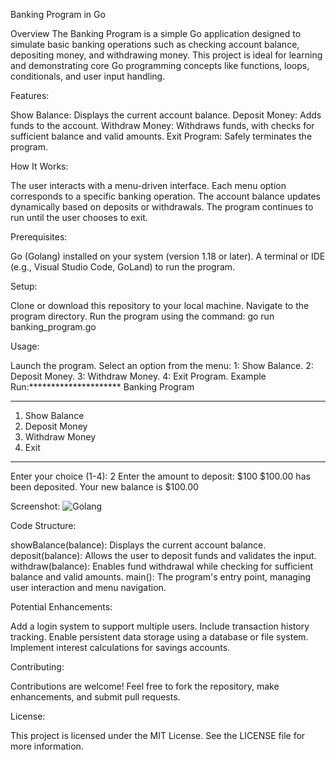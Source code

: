 Banking Program in Go

Overview
The Banking Program is a simple Go application designed to simulate basic banking operations such as checking account balance, depositing money, and withdrawing money. This project is ideal for learning and demonstrating core Go programming concepts like functions, loops, conditionals, and user input handling.

Features:

Show Balance: Displays the current account balance.
Deposit Money: Adds funds to the account.
Withdraw Money: Withdraws funds, with checks for sufficient balance and valid amounts.
Exit Program: Safely terminates the program.

How It Works:

The user interacts with a menu-driven interface.
Each menu option corresponds to a specific banking operation.
The account balance updates dynamically based on deposits or withdrawals.
The program continues to run until the user chooses to exit.

Prerequisites:

Go (Golang) installed on your system (version 1.18 or later).
A terminal or IDE (e.g., Visual Studio Code, GoLand) to run the program.

Setup:

Clone or download this repository to your local machine.
Navigate to the program directory.
Run the program using the command:
go run banking_program.go

Usage:

Launch the program.
Select an option from the menu:
1: Show Balance.
2: Deposit Money.
3: Withdraw Money.
4: Exit Program.
Example Run:*********************
   Banking Program   
*********************
1. Show Balance
2. Deposit Money
3. Withdraw Money
4. Exit
*********************
Enter your choice (1-4): 2
Enter the amount to deposit: $100
$100.00 has been deposited. Your new balance is $100.00

Screenshot:
![Golang](https://github.com/user-attachments/assets/8079a722-bb11-4d84-9690-0f3dffeecedf)


Code Structure:

showBalance(balance): Displays the current account balance.
deposit(balance): Allows the user to deposit funds and validates the input.
withdraw(balance): Enables fund withdrawal while checking for sufficient balance and valid amounts.
main(): The program's entry point, managing user interaction and menu navigation.

Potential Enhancements:

Add a login system to support multiple users.
Include transaction history tracking.
Enable persistent data storage using a database or file system.
Implement interest calculations for savings accounts.

Contributing:

Contributions are welcome! Feel free to fork the repository, make enhancements, and submit pull requests.

License:

This project is licensed under the MIT License. See the LICENSE file for more information.



